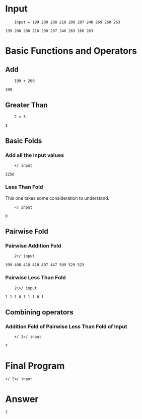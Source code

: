 # Input

		input ← 199 200 208 210 200 207 240 269 260 263
		
	199 200 208 210 200 207 240 269 260 263

# Basic Functions and Operators

## Add

		199 + 200	

	399	

## Greater Than

		2 < 3

	1

## Basic Folds

### Add all the input values

		+/ input

	2256

### Less Than Fold

This one takes some consideration to understand.

		</ input

	0	

## Pairwise Fold

### Pairwise Addition Fold

		2+/ input

	399 408 418 410 407 447 509 529 523

### Pairwise Less Than Fold

		2\>/ input

	1 1 1 0 1 1 1 0 1

## Combining operators

### Addition Fold of Pairwise Less Than Fold of Input

		+/ 2>/ input

	7

# Final Program

	+/ 2</ input

# Answer

	7
